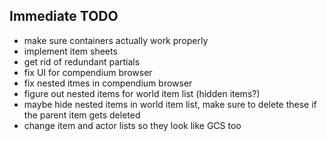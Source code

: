 ## Immediate TODO

-   make sure containers actually work properly
-   implement item sheets
-   get rid of redundant partials
-   fix UI for compendium browser
-   fix nested itmes in compendium browser
-   figure out nested items for world item list (hidden items?)
-   maybe hide nested items in world item list, make sure to delete these if the parent item gets deleted
-   change item and actor lists so they look like GCS too
